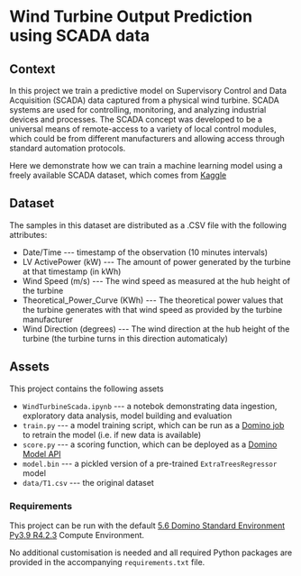 # Wind Turbine Output Prediction using SCADA data

## Context
In this project we train a predictive model on Supervisory Control and Data Acquisition (SCADA) data captured from a physical wind turbine. SCADA systems are used for controlling, monitoring, and analyzing industrial devices and processes. The SCADA concept was developed to be a universal means of remote-access to a variety of local control modules, which could be from different manufacturers and allowing access through standard automation protocols.

Here we demonstrate how we can train a machine learning model using a freely available SCADA dataset, which comes from [Kaggle](https://www.kaggle.com/datasets/berkerisen/wind-turbine-scada-dataset)

## Dataset
The samples in this dataset are distributed as a .CSV file with the following attributes:

* Date/Time --- timestamp of the observation (10 minutes intervals)
* LV ActivePower (kW) --- The amount of power generated by the turbine at that timestamp (in kWh)
* Wind Speed (m/s) --- The wind speed as measured at the hub height of the turbine
* Theoretical_Power_Curve (KWh) --- The theoretical power values that the turbine generates with that wind speed as provided by the turbine manufacturer
* Wind Direction (degrees) --- The wind direction at the hub height of the turbine (the turbine turns in this direction automaticaly)

## Assets
This project contains the following assets

* ```WindTurbineScada.ipynb``` --- a notebok demonstrating data ingestion, exploratory data analysis, model building and evaluation
* ```train.py``` --- a model training script, which can be run as a [Domino job](https://docs.dominodatalab.com/en/latest/user_guide/942549/jobs/) to retrain the model (i.e. if new data is available)
* ```score.py``` --- a scoring function, which can be deployed as a [Domino Model API](https://docs.dominodatalab.com/en/latest/user_guide/8dbc91/deploy-models-at-rest/)
* ```model.bin``` --- a pickled version of a pre-trained ```ExtraTreesRegressor``` model
* ```data/T1.csv``` --- the original dataset

### Requirements
This project can be run with the default [5.6 Domino Standard Environment Py3.9 R4.2.3](quay.io/domino/compute-environment-images:ubuntu20-py3.9-r4.2-domino5.6-standard) Compute Environment.

No additional customisation is needed and all required Python packages are provided in the accompanying ```requirements.txt``` file.